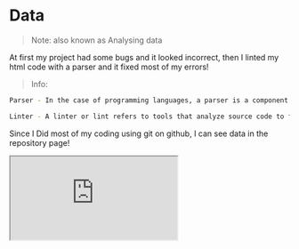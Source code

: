 # Data

> Note: also known as Analysing data

At first my project had some bugs and it looked incorrect, then I linted my html code with a parser and it fixed most of my errors!

> Info:

```sh
Parser - In the case of programming languages, a parser is a component of a compiler or interpreter, which parses the source code of a computer programming language to create some form of internal representation; the parser is a key step in the compiler frontend.

Linter - A linter or lint refers to tools that analyze source code to flag programming errors, bugs, stylistic errors, and suspicious constructs. The term is originated from a Unix utility that examined C language source code.
```

Since I Did most of my coding using git on github, I can see data in the repository page!

<iframe src="https://github.com/josephworks/WebIDE/pulse"></iframe>